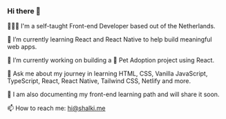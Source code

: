 ### Hi there 👋

👩🏻‍💼 I'm a self-taught Front-end Developer based out of the Netherlands.

🌱 I’m currently learning React and React Native to help build meaningful web apps.

🔭 I’m currently working on building a 🐶 Pet Adoption project using React.

💬 Ask me about my journey in learning HTML, CSS, Vanilla JavaScript, TypeScript, React, React Native, Tailwind CSS, Netlify and more. 

📝 I am also documenting my front-end learning path and will share it soon.

📫 How to reach me: hi@shalki.me


<!--
**shaksmish/shaksmish** is a ✨ _special_ ✨ repository because its `README.md` (this file) appears on your GitHub profile.

Here are some ideas to get you started:

- 🔭 I’m currently working on ...
- 🌱 I’m currently learning ...
- 👯 I’m looking to collaborate on ...
- 🤔 I’m looking for help with ...
- 💬 Ask me about ...
- 📫 How to reach me: ...
- 😄 Pronouns: ...
- ⚡ Fun fact: ...
-->
